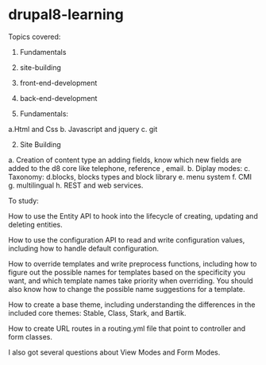 # drupal8-learning

Topics covered:
1. Fundamentals
2. site-building
3. front-end-development
4. back-end-development


1. Fundamentals:

a.Html and Css
b. Javascript and jquery
c. git

2. Site Building

a. Creation of content type  an adding fields, know which new fields are added to the d8 core like telephone, reference , email.
b. Diplay modes:
c. Taxonomy:
d.blocks, blocks types and block library
e. menu system
f. CMI
g. multilingual
h. REST and web services.



To study:

How to use the Entity API to hook into the lifecycle of creating, updating and deleting entities.

How to use the configuration API to read and write configuration values, including how to handle default configuration.

How to override templates and write preprocess functions, including how to figure out the possible names for templates based on the specificity you want, and which template names take priority when overriding. You should also know how to change the possible name suggestions for a template.

How to create a base theme, including understanding the differences in the included core themes: Stable, Class, Stark, and Bartik.

How to create URL routes in a routing.yml file that point to controller and form classes.

I also got several questions about View Modes and Form Modes.
